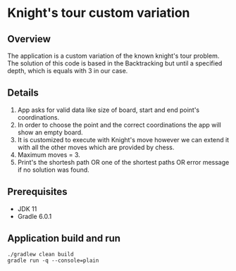 # Knight's tour custom variation

## Overview

The application is a custom variation of the known knight's tour problem. The solution of this code is based in the Backtracking but until a specified depth, which is equals with 3 in our case.

## Details

1. App asks for valid data like size of board, start and end point's coordinations.
2. In order to choose the point and the correct coordinations the app will show an empty board.
3. It is customized to execute with Knight's move however we can extend it with all the other moves which are provided by chess.
4. Maximum moves = 3.
5. Print's the shortesh path OR one of the shortest paths OR error message if no solution was found.

## Prerequisites
- JDK 11 
- Gradle 6.0.1

## Application build and run
```
./gradlew clean build
gradle run -q --console=plain
```